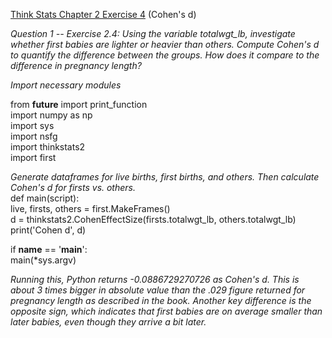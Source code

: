 [Think Stats Chapter 2 Exercise 4](http://greenteapress.com/thinkstats2/html/thinkstats2003.html#toc24) (Cohen's d)

*Question 1 -- Exercise 2.4: Using the variable totalwgt_lb, investigate whether first babies are lighter or heavier than others. Compute Cohen's d to quantify the difference between the groups. How does it compare to the difference in pregnancy length?*  

*Import necessary modules*  

from __future__ import print_function  
import numpy as np  
import sys  
import nsfg  
import thinkstats2  
import first  

*Generate dataframes for live births, first births, and others. Then calculate Cohen's d for firsts vs. others.*  
def main(script):  
    live, firsts, others = first.MakeFrames()   
    d = thinkstats2.CohenEffectSize(firsts.totalwgt_lb, others.totalwgt_lb)   
    print('Cohen d', d)  

if __name__ == '__main__':  
    main(*sys.argv)  


*Running this, Python returns -0.0886729270726 as Cohen's d. This is about 3 times bigger in absolute value than the .029 figure returned for pregnancy length as described in the book. Another key difference is the opposite sign, which indicates that first babies are on average smaller than later babies, even though they arrive a bit later.*
